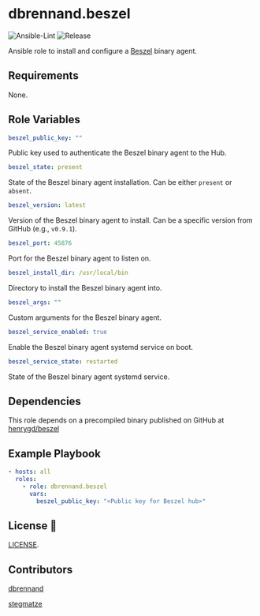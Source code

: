 # dbrennand.beszel

![Ansible-Lint](https://github.com/dbrennand/ansible-role-beszel/actions/workflows/ansible-lint.yml/badge.svg)
![Release](https://github.com/dbrennand/ansible-role-beszel/actions/workflows/release.yml/badge.svg)

Ansible role to install and configure a [Beszel](https://github.com/henrygd/beszel) binary agent.

## Requirements

None.

## Role Variables

```yaml
beszel_public_key: ""
```

Public key used to authenticate the Beszel binary agent to the Hub.

```yaml
beszel_state: present
```

State of the Beszel binary agent installation. Can be either `present` or `absent`.

```yaml
beszel_version: latest
```

Version of the Beszel binary agent to install. Can be a specific version from GitHub (e.g., `v0.9.1`).

```yaml
beszel_port: 45876
```

Port for the Beszel binary agent to listen on.

```yaml
beszel_install_dir: /usr/local/bin
```

Directory to install the Beszel binary agent into.

```yaml
beszel_args: ""
```

Custom arguments for the Beszel binary agent.

```yaml
beszel_service_enabled: true
```

Enable the Beszel binary agent systemd service on boot.

```yaml
beszel_service_state: restarted
```

State of the Beszel binary agent systemd service.

## Dependencies

This role depends on a precompiled binary published on GitHub at [henrygd/beszel](https://github.com/henrygd/beszel/releases/tag/v0.9.1)

## Example Playbook

```yaml
- hosts: all
  roles:
    - role: dbrennand.beszel
      vars:
        beszel_public_key: "<Public key for Beszel hub>"

```

## License 📝

[LICENSE](LICENSE).

## Contributors

[dbrennand](https://github.com/dbrennand)

[stegmatze](https://github.com/stegmatze)
